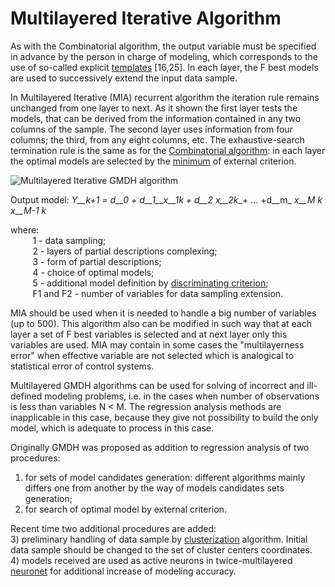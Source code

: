 # Multilayered Iterative Algorithm

As with the Combinatorial algorithm, the output variable must be specified in advance by the person in charge of modeling, which corresponds to the use of so-called explicit [templates](http://www.gmdh.net/GMDH_osa.htm) [16,25]. In each layer, the F best models are used to successively extend the input data sample.

In Multilayered Iterative (MIA) recurrent algorithm the iteration rule remains unchanged from one layer to next. As it shown the first layer tests the models, that can be derived from the information contained in any two columns of the sample. The second layer uses information from four columns; the third, from any eight columns, etc. The exhaustive-search termination rule is the same as for the [Combinatorial algorithm](http://www.gmdh.net/GMDH_com.htm): in each layer the optimal models are selected by the [minimum](http://www.gmdh.net/GMDH_typ.htm#fig1) of external criterion.

![Multilayered Iterative GMDH algorithm](http://www.gmdh.net/gif/fig_mia.gif)

  

Output model: _Y__k+1_ _= d__0_ _+ d__1__x__1k_ _+ d__2_ _x__2k__+ ... +d__m_ _x__M k_ _x__M-1 k_

  

where:  
         1 - data sampling;  
         2 - layers of partial descriptions complexing;  
         3 - form of partial descriptions;  
         4 - choice of optimal models;  
         5 - additional model definition by [discriminating criterion](http://www.gmdh.net/GMDH_var.htm);  
         F1 and F2 - number of variables for data sampling extension.

MIA should be used when it is needed to handle a big number of variables (up to 500). This algorithm also can be modified in such way that at each layer a set of F best variables is selected and at next layer only this variables are used. MIA may contain in some cases the "multilayerness error" when effective variable are not selected which is analogical to statistical error of control systems.

Multilayered GMDH algorithms can be used for solving of incorrect and ill-defined modeling problems, i.e. in the cases when number of observations is less than variables N < M. The regression analysis methods are inapplicable in this case, because they give not possibility to build the only model, which is adequate to process in this case.

Originally GMDH was proposed as addition to regression analysis of two procedures:  
1) for sets of model candidates generation: different algorithms mainly differs one from another by the way of models candidates sets generation;  
2) for search of optimal model by external criterion.

Recent time two additional procedures are added:  
3) preliminary handling of data sample by [clusterization](http://www.gmdh.net/GMDH_occ.htm) algorithm. Initial data sample should be changed to the set of cluster centers coordinates.  
4) models received are used as active neurons in twice-multilayered [neuronet](http://www.gmdh.net/GMDH_tmn.htm) for additional increase of modeling accuracy.
